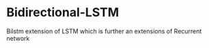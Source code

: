 # Bidirectional-LSTM
Bilstm extension of LSTM which is further an  extensions of Recurrent network 
